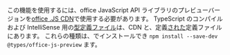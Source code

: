 この機能を使用するには、office JavaScript API ライブラリのプレビューバージョンを[office .JS CDN](https://appsforoffice.microsoft.com/lib/beta/hosted/office.js)で使用する必要があります。 TypeScript のコンパイルおよび IntelliSense 用の[型定義ファイル](https://appsforoffice.microsoft.com/lib/beta/hosted/office.d.ts)は、CDN と、定義[された](https://raw.githubusercontent.com/DefinitelyTyped/DefinitelyTyped/master/types/office-js-preview/index.d.ts)定義ファイルにあります。 これらの種類は、でインストールでき `npm install --save-dev @types/office-js-preview` ます。
